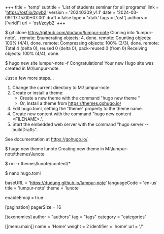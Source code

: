 +++
title = 'temp'
subtitle = 'List of students seminar for all programs'
link = 'https://osf.io/zqyb2'
version = '20240309_v1.1'
date = '2024-03-09T17:15:00+07:00'
draft = false
type = 'xtalk'
tags = ['osf']
authors = ['viridi']
url = 'osf/zqyb2'
+++
<!--more-->


$ git clone https://github.com/dudung/lumpur-note
Cloning into 'lumpur-note'...
remote: Enumerating objects: 4, done.
remote: Counting objects: 100% (4/4), done.
remote: Compressing objects: 100% (3/3), done.
remote: Total 4 (delta 0), reused 0 (delta 0), pack-reused 0 (from 0)
Receiving objects: 100% (4/4), done.


$ hugo new site lumpur-note -f
Congratulations! Your new Hugo site was created in M:\lumpur-note.

Just a few more steps...

1. Change the current directory to M:\lumpur-note.
2. Create or install a theme:
   - Create a new theme with the command "hugo new theme <THEMENAME>"
   - Or, install a theme from https://themes.gohugo.io/
3. Edit hugo.toml, setting the "theme" property to the theme name.
4. Create new content with the command "hugo new content <SECTIONNAME>\<FILENAME>.<FORMAT>".
5. Start the embedded web server with the command "hugo server --buildDrafts".

See documentation at https://gohugo.io/.


$ hugo new theme lunote
Creating new theme in M:\lumpur-note\themes\lunote


$ rm -r themes/lunote/content/*


$ nano hugo.toml

baseURL = 'https://dudung.github.io/lumpur-note'
languageCode = 'en-us'
title = 'lumpur-note'
theme = 'lunote'

enableEmoji = true

[pagination]
pagerSize = 16

[taxonomies]
  author = "authors"
  tag = "tags"
  category = "categories"

[[menu.main]]
  name = 'Home'
  weight = 2
  identifier = 'home'
  url = '/'


